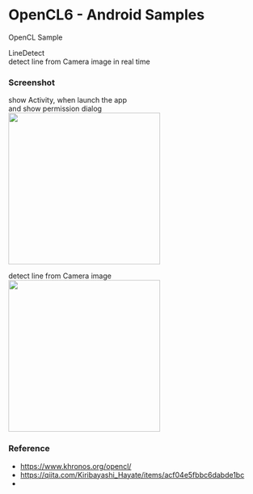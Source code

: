 OpenCL6 - Android Samples
===============

OpenCL Sample <br/>

LineDetect <br/>
detect line from Camera image in real time


### Screenshot <br/>
show Activity, when launch the app <br/>
and show permission dialog <br/>
<image src="https://raw.githubusercontent.com/ohwada/Android_Samples/master/OpenCL6/screenshot/opencl6_permission.png" width="300" /><br/>

detect line from Camera image <br/>
<image src="https://raw.githubusercontent.com/ohwada/Android_Samples/master/OpenCL6/screenshot/opencl6_detect.png" width="300" /><br/>


### Reference <br/>
- https://www.khronos.org/opencl/
- https://qiita.com/Kiribayashi_Hayate/items/acf04e5fbbc6dabde1bc
- 

